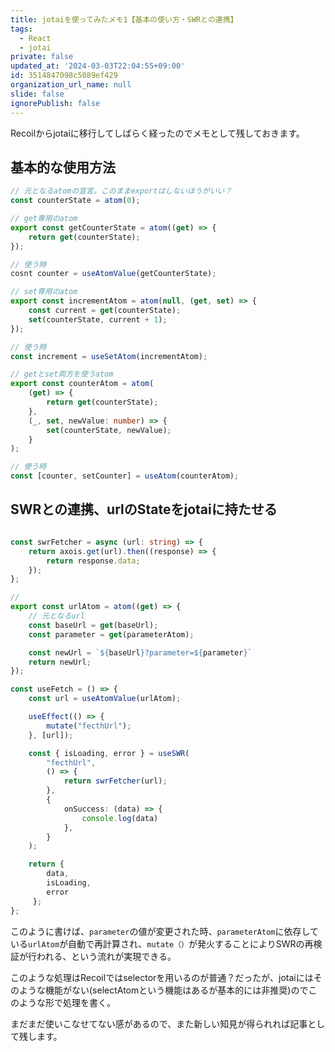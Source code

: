 ```yaml
---
title: jotaiを使ってみたメモ1【基本の使い方・SWRとの連携】
tags:
  - React
  - jotai
private: false
updated_at: '2024-03-03T22:04:55+09:00'
id: 3514847098c5089ef429
organization_url_name: null
slide: false
ignorePublish: false
---
```

Recoilからjotaiに移行してしばらく経ったのでメモとして残しておきます。

## 基本的な使用方法

```ts
// 元となるatomの宣言。このままexportはしないほうがいい？
const counterState = atom(0);

// get専用のatom
export const getCounterState = atom((get) => {
    return get(counterState);
});

// 使う時 
cosnt counter = useAtomValue(getCounterState);

// set専用のatom
export const incrementAtom = atom(null, (get, set) => {
    const current = get(counterState);
    set(counterState, current + 1);
});

// 使う時 
const increment = useSetAtom(incrementAtom); 

// getとset両方を使うatom
export const counterAtom = atom(
    (get) => {
        return get(counterState);
    },
    (_, set, newValue: number) => {
        set(counterState, newValue);
    }
);

// 使う時 
const [counter, setCounter] = useAtom(counterAtom);

```

## SWRとの連携、urlのStateをjotaiに持たせる

```ts

const swrFetcher = async (url: string) => {
    return axois.get(url).then((response) => {
        return response.data;
    });
};

// 
export const urlAtom = atom((get) => {
    // 元となるurl
    const baseUrl = get(baseUrl);
    const parameter = get(parameterAtom);

    const newUrl = `${baseUrl}?parameter=${parameter}`
    return newUrl;
});

const useFetch = () => {
    const url = useAtomValue(urlAtom);

    useEffect(() => {
        mutate("fecthUrl");
    }, [url]);

    const { isLoading, error } = useSWR(
        "fecthUrl",
        () => {
            return swrFetcher(url);
        },
        {
            onSuccess: (data) => {
                console.log(data)
            },
        }
    );

    return {
        data,
        isLoading,
        error
     };
};
```

このように書けば、`parameter`の値が変更された時、`parameterAtom`に依存している`urlAtom`が自動で再計算され、`mutate（）`が発火することによりSWRの再検証が行われる、という流れが実現できる。

このような処理はRecoilではselectorを用いるのが普通？だったが、jotaiにはそのような機能がない(selectAtomという機能はあるが基本的には非推奨)のでこのような形で処理を書く。

まだまだ使いこなせてない感があるので、また新しい知見が得られれば記事として残します。
